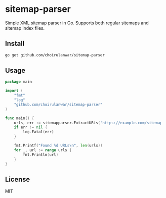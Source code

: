 # sitemap-parser

Simple XML sitemap parser in Go. Supports both regular sitemaps and sitemap index files.

## Install

```bash
go get github.com/choirulanwar/sitemap-parser
```

## Usage

```go
package main

import (
    "fmt"
    "log"
    "github.com/choirulanwar/sitemap-parser"
)

func main() {
    urls, err := sitemapparser.ExtractURLs("https://example.com/sitemap.xml")
    if err != nil {
        log.Fatal(err)
    }

    fmt.Printf("Found %d URLs\n", len(urls))
    for _, url := range urls {
        fmt.Println(url)
    }
}
```

## License

MIT
